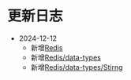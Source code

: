 # 更新日志 <Badge type="tip" text="Log" />

- 2024-12-12
  - 新增[Redis](../redis/)
  - 新增[Redis/data-types](../redis/data-types/)
  - 新增[Redis/data-types/Stirng](../redis/data-types/String)